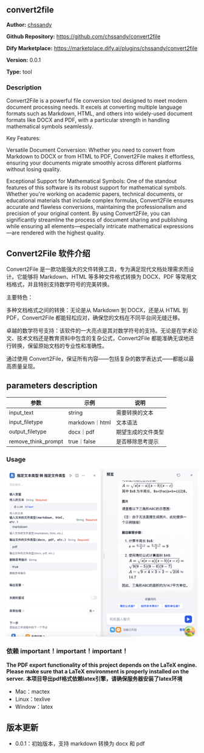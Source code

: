 ## convert2file

**Author:** [chssandy](https://github.com/chssandy)

**Github Repository:** https://github.com/chssandy/convert2file

**Dify Marketplace:** https://marketplace.dify.ai/plugins/chssandy/convert2file

**Version:** 0.0.1

**Type:** tool

### Description
Convert2File is a powerful file conversion tool designed to meet modern document processing needs. It excels at converting multiple language formats such as Markdown, HTML, and others into widely-used document formats like DOCX and PDF, with a particular strength in handling mathematical symbols seamlessly.

Key Features:

Versatile Document Conversion: Whether you need to convert from Markdown to DOCX or from HTML to PDF, Convert2File makes it effortless, ensuring your documents migrate smoothly across different platforms without losing quality.

Exceptional Support for Mathematical Symbols: 
One of the standout features of this software is its robust support for mathematical symbols. Whether you're working on academic papers, technical documents, or educational materials that include complex formulas, Convert2File ensures accurate and flawless conversions, maintaining the professionalism and precision of your original content.
By using Convert2File, you can significantly streamline the process of document sharing and publishing while ensuring all elements—especially intricate mathematical expressions—are rendered with the highest quality.

## Convert2File 软件介绍
Convert2File 是一款功能强大的文件转换工具，专为满足现代文档处理需求而设计。它能够将 Markdown、HTML 等多种文件格式转换为 DOCX、PDF 等常用文档格式，并且特别支持数学符号的完美转换。

主要特色：

多种文档格式之间的转换：无论是从 Markdown 到 DOCX，还是从 HTML 到 PDF，Convert2File 都能轻松应对，确保您的文档在不同平台间无缝迁移。

卓越的数学符号支持：该软件的一大亮点是其对数学符号的支持。无论是在学术论文、技术文档还是教育资料中包含的复杂公式，Convert2File 都能准确无误地进行转换，保留原始文档的专业性和准确性。

通过使用 Convert2File，保证所有内容——包括复杂的数学表达式——都能以最高质量呈现。

## parameters description
| 参数   | 示例    | 说明    |
| ---- | ---- | ---- |
| input_text   | string  | 需要转换的文本   |
| input_filetype   | markdown｜html    |  文本语法  |
| output_filetype     |  docx｜pdf    |   期望生成的文件类型   |
| remove_think_prompt | true｜false | 是否移除思考提示 |


### Usage
![alt text](/_assets/example.png)



### 依赖 important！important！important！
**The PDF export functionality of this project depends on the LaTeX engine. Please make sure that a LaTeX environment is properly installed on the server.**
**本项目导出pdf格式依赖latex引擎，请确保服务器安装了latex环境**
- Mac：mactex
- Linux：texlive
- Window：latex


## 版本更新

- 0.0.1：初始版本，支持 markdown 转换为 docx 和 pdf


